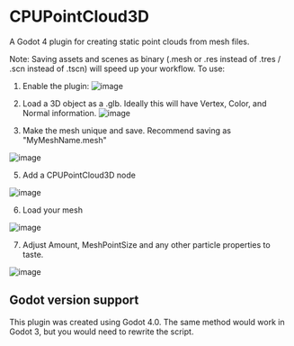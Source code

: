 # CPUPointCloud3D

A Godot 4 plugin for creating static point clouds from mesh files.

Note:  Saving assets and scenes as binary (.mesh or .res instead of .tres / .scn instead of .tscn) will speed up your workflow.
To use:

1. Enable the plugin:
![image](https://github.com/jls-has/CPUPointCloud3D/assets/54590430/46525736-181d-4c8d-b9bb-f021cba609e0)

3. Load a 3D object as a .glb.  Ideally this will have Vertex, Color, and Normal information.
![image](https://github.com/jls-has/CPUPointCloud3D/assets/54590430/d4e5be96-c979-477e-9b26-1148182f0b7f)

4. Make the mesh unique and save. Recommend saving as "MyMeshName.mesh"

![image](https://github.com/jls-has/CPUPointCloud3D/assets/54590430/cae4ae01-b856-49f4-830b-5f1232fc7fbd)

5. Add a CPUPointCloud3D node

![image](https://github.com/jls-has/CPUPointCloud3D/assets/54590430/8f742067-f581-4d58-900a-35dced588c26)

6. Load your mesh

![image](https://github.com/jls-has/CPUPointCloud3D/assets/54590430/bdbe97d1-a6ca-4b3c-a9ea-3327ee70b4f8)

7.  Adjust Amount, MeshPointSize and any other particle properties to taste.

![image](https://github.com/jls-has/CPUPointCloud3D/assets/54590430/eeb86f21-443f-4aac-af92-3b180b07fce1)


## Godot version support

This plugin was created using Godot 4.0. The same method would work in Godot 3, but you would need to rewrite the script.
